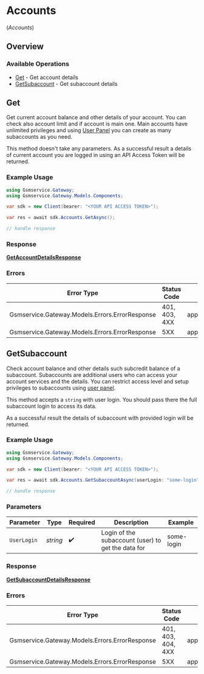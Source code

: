 # Accounts
(*Accounts*)

## Overview

### Available Operations

* [Get](#get) - Get account details
* [GetSubaccount](#getsubaccount) - Get subaccount details

## Get


Get current account balance and other details of your account. You can check also account limit and if account is main one. Main accounts have unlimited privileges and using [User Panel](https://panel.szybkisms.pl) you can create as many subaccounts as you need.
 
This method doesn't take any parameters. As a successful result a details of current account you are logged in using an API Access Token will be returned.

### Example Usage

<!-- UsageSnippet language="csharp" operationID="getAccountDetails" method="get" path="/account" -->
```csharp
using Gsmservice.Gateway;
using Gsmservice.Gateway.Models.Components;

var sdk = new Client(bearer: "<YOUR API ACCESS TOKEN>");

var res = await sdk.Accounts.GetAsync();

// handle response
```

### Response

**[GetAccountDetailsResponse](../../Models/Requests/GetAccountDetailsResponse.md)**

### Errors

| Error Type                                     | Status Code                                    | Content Type                                   |
| ---------------------------------------------- | ---------------------------------------------- | ---------------------------------------------- |
| Gsmservice.Gateway.Models.Errors.ErrorResponse | 401, 403, 4XX                                  | application/problem+json                       |
| Gsmservice.Gateway.Models.Errors.ErrorResponse | 5XX                                            | application/problem+json                       |

## GetSubaccount


Check account balance and other details such subcredit balance of a subaccount. Subaccounts are additional users who can access your account services and the details. You can restrict access level and setup privileges to subaccounts using [user panel](https://panel.szybkisms.pl).

This method accepts a `string` with user login. You should pass there the full subaccount login to access its data. 

As a successful result the details of subaccount with provided login will be returned.

### Example Usage

<!-- UsageSnippet language="csharp" operationID="getSubaccountDetails" method="get" path="/account/{user_login}" -->
```csharp
using Gsmservice.Gateway;
using Gsmservice.Gateway.Models.Components;

var sdk = new Client(bearer: "<YOUR API ACCESS TOKEN>");

var res = await sdk.Accounts.GetSubaccountAsync(userLogin: "some-login");

// handle response
```

### Parameters

| Parameter                                          | Type                                               | Required                                           | Description                                        | Example                                            |
| -------------------------------------------------- | -------------------------------------------------- | -------------------------------------------------- | -------------------------------------------------- | -------------------------------------------------- |
| `UserLogin`                                        | *string*                                           | :heavy_check_mark:                                 | Login of the subaccount (user) to get the data for | some-login                                         |

### Response

**[GetSubaccountDetailsResponse](../../Models/Requests/GetSubaccountDetailsResponse.md)**

### Errors

| Error Type                                     | Status Code                                    | Content Type                                   |
| ---------------------------------------------- | ---------------------------------------------- | ---------------------------------------------- |
| Gsmservice.Gateway.Models.Errors.ErrorResponse | 401, 403, 404, 4XX                             | application/problem+json                       |
| Gsmservice.Gateway.Models.Errors.ErrorResponse | 5XX                                            | application/problem+json                       |